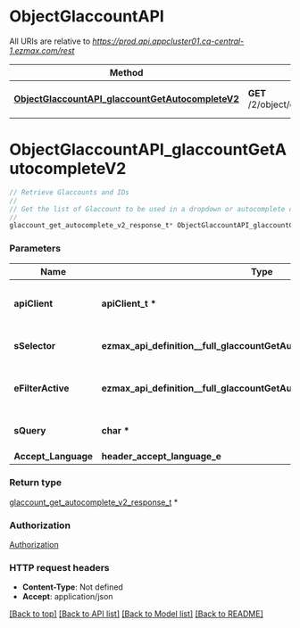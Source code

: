 # ObjectGlaccountAPI

All URIs are relative to *https://prod.api.appcluster01.ca-central-1.ezmax.com/rest*

Method | HTTP request | Description
------------- | ------------- | -------------
[**ObjectGlaccountAPI_glaccountGetAutocompleteV2**](ObjectGlaccountAPI.md#ObjectGlaccountAPI_glaccountGetAutocompleteV2) | **GET** /2/object/glaccount/getAutocomplete/{sSelector} | Retrieve Glaccounts and IDs


# **ObjectGlaccountAPI_glaccountGetAutocompleteV2**
```c
// Retrieve Glaccounts and IDs
//
// Get the list of Glaccount to be used in a dropdown or autocomplete control.
//
glaccount_get_autocomplete_v2_response_t* ObjectGlaccountAPI_glaccountGetAutocompleteV2(apiClient_t *apiClient, ezmax_api_definition__full_glaccountGetAutocompleteV2_sSelector_e sSelector, ezmax_api_definition__full_glaccountGetAutocompleteV2_eFilterActive_e eFilterActive, char *sQuery, header_accept_language_e Accept_Language);
```

### Parameters
Name | Type | Description  | Notes
------------- | ------------- | ------------- | -------------
**apiClient** | **apiClient_t \*** | context containing the client configuration |
**sSelector** | **ezmax_api_definition__full_glaccountGetAutocompleteV2_sSelector_e** | The type of Glaccounts to return | 
**eFilterActive** | **ezmax_api_definition__full_glaccountGetAutocompleteV2_eFilterActive_e** | Specify which results we want to display. | [optional] [default to &#39;Active&#39;]
**sQuery** | **char \*** | Allow to filter the returned results | [optional] 
**Accept_Language** | **header_accept_language_e** |  | [optional] 

### Return type

[glaccount_get_autocomplete_v2_response_t](glaccount_get_autocomplete_v2_response.md) *


### Authorization

[Authorization](../README.md#Authorization)

### HTTP request headers

 - **Content-Type**: Not defined
 - **Accept**: application/json

[[Back to top]](#) [[Back to API list]](../README.md#documentation-for-api-endpoints) [[Back to Model list]](../README.md#documentation-for-models) [[Back to README]](../README.md)

